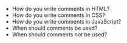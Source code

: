 * How do you write comments in HTML?
* How do you write comments in CSS?
* How do you write comments in JavaScript?
* When should comments be used?
* When should comments not be used?
